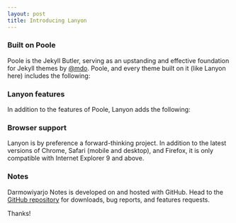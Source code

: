 ```yaml
---
layout: post
title: Introducing Lanyon
---
```


### Built on Poole

Poole is the Jekyll Butler, serving as an upstanding and effective foundation for Jekyll themes by [@mdo](https://twitter.com/mdo). Poole, and every theme built on it (like Lanyon here) includes the following:

### Lanyon features

In addition to the features of Poole, Lanyon adds the following:

### Browser support

Lanyon is by preference a forward-thinking project. In addition to the latest versions of Chrome, Safari (mobile and desktop), and Firefox, it is only compatible with Internet Explorer 9 and above.

### Notes

Darmowiyarjo Notes is developed on and hosted with GitHub. Head to the <a href="https://github.com/poole/lanyon">GitHub repository</a> for downloads, bug reports, and features requests.

Thanks!
